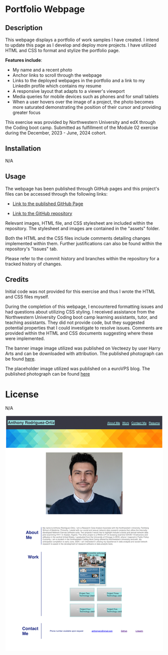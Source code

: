 # Portfolio Webpage

## Description

This webpage displays a portfolio of work samples I have created. I intend to update this page as I develop and deploy more projects. I have utilized HTML and CSS to format and stylize the portfolio page. 

**Features include**:

- My name and a recent photo
- Anchor links to scroll through the webpage 
- Links to the deployed webpages in the portfolio and a link to my LinkedIn profile which contains my resume
- A responsive layout that adapts to a viewer's viewport
- Media queries for mobile devices such as phones and for small tablets
- When a user hovers over the image of a project, the photo becomes more saturated demonstrating the position of their cursor and providing greater focus

This exercise was provided by Northwestern University and edX through the Coding boot camp. Submitted as fulfillment of the Module 02 exercise during the December, 2023 - June, 2024 cohort.

## Installation

N/A

## Usage

The webpage has been published through GitHub pages and this project's files can be accessed through the following links:

- [Link to the published GitHub Page](https://anthonyero.github.io/portfolio-webpage/)

- [Link to the GitHub repository](https://github.com/anthonyero/portfolio-webpage")

Relevant images, HTML file, and CSS stylesheet are included within the repository. The stylesheet and images are contained in the "assets" folder.

Both the HTML and the CSS files include comments detailing changes implemented within them. Further justifications can also be found within the repository's "Issues" tab.

Please refer to the commit history and branches within the repository for a tracked history of changes.

## Credits

 Initial code was not provided for this exercise and thus I wrote the HTML and CSS files myself. 

During the completion of this webpage, I encountered formatting issues and had questions about utilizing CSS styling. I received assistance from the Northwestern University Coding boot camp learning assistants, tutor, and teaching assistants. They did not provide code, but they suggested potential properties that I could investigate to resolve issues. Comments are provided within the HTML and CSS documents suggesting where these were implemented.

 The banner image image utilized was published on Vecteezy by user Harry Arts and can be downloaded with attribution. The published photograph can be found [here](https://www.vecteezy.com/vector-art/694606-abstract-colorful-geometric-banner-template-background).

 The placeholder image utilized was published on a euroVPS blog. The published photograph can be found [here](https://www.eurovps.com/blog/wp-content/uploads/2012/10/placeholder-images.jpg)


# License

N/A

![Screenshot of the live portfolio webpage 12-21-23](/assets/images/live-portfolio-webpage.jpg)
